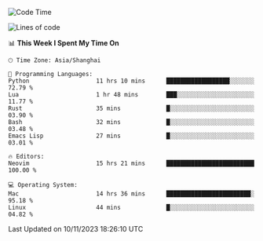 <!--START_SECTION:waka-->
![Code Time](http://img.shields.io/badge/Code%20Time-1%2C658%20hrs%202%20mins-blue)

![Lines of code](https://img.shields.io/badge/From%20Hello%20World%20I%27ve%20Written-288.3%20thousand%20lines%20of%20code-blue)

📊 **This Week I Spent My Time On** 

```text
🕑︎ Time Zone: Asia/Shanghai

💬 Programming Languages: 
Python                   11 hrs 10 mins      ██████████████████░░░░░░░   72.79 % 
Lua                      1 hr 48 mins        ███░░░░░░░░░░░░░░░░░░░░░░   11.77 % 
Rust                     35 mins             █░░░░░░░░░░░░░░░░░░░░░░░░   03.90 % 
Bash                     32 mins             █░░░░░░░░░░░░░░░░░░░░░░░░   03.48 % 
Emacs Lisp               27 mins             █░░░░░░░░░░░░░░░░░░░░░░░░   03.01 % 

🔥 Editors: 
Neovim                   15 hrs 21 mins      █████████████████████████   100.00 % 

💻 Operating System: 
Mac                      14 hrs 36 mins      ████████████████████████░   95.18 % 
Linux                    44 mins             █░░░░░░░░░░░░░░░░░░░░░░░░   04.82 % 
```


 Last Updated on 10/11/2023 18:26:10 UTC
<!--END_SECTION:waka-->
